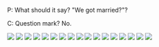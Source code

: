 P: What should it say? "We got married?"?

C: Question mark? No.

<img loading="lazy" src="/images/wedding/R1-08516-025A.JPG"></figure>
<img loading="lazy" src="/images/wedding/R1-08516-022A.JPG"></figure>
<img loading="lazy" src="/images/wedding/R1-08516-021A.JPG"></figure>
<img loading="lazy" src="/images/wedding/R1-08516-020A.JPG"></figure>
<img loading="lazy" src="/images/wedding/R1-08516-019A.JPG"></figure>
<img loading="lazy" src="/images/wedding/R1-08516-018A.JPG"></figure>
<img loading="lazy" src="/images/wedding/R1-08516-014A.JPG"></figure>
<img loading="lazy" src="/images/wedding/R1-08516-013A.JPG"></figure>
<img loading="lazy" src="/images/wedding/R1-08516-010A.JPG"></figure>
<img loading="lazy" src="/images/wedding/R1-08516-009A.JPG"></figure>
<img loading="lazy" src="/images/wedding/R1-08516-008A.JPG"></figure>
<img loading="lazy" src="/images/wedding/R1-08516-006A.JPG"></figure>
<img loading="lazy" src="/images/wedding/R1-08516-005A.JPG"></figure>
<img loading="lazy" src="/images/wedding/R1-08516-004A.JPG"></figure>
<img loading="lazy" src="/images/wedding/R1-08516-002A.JPG"></figure>
<img loading="lazy" src="/images/wedding/R1-08516-001A.JPG"></figure>
<img loading="lazy" src="/images/wedding/R1-08516-000A_0001.JPG"></figure>